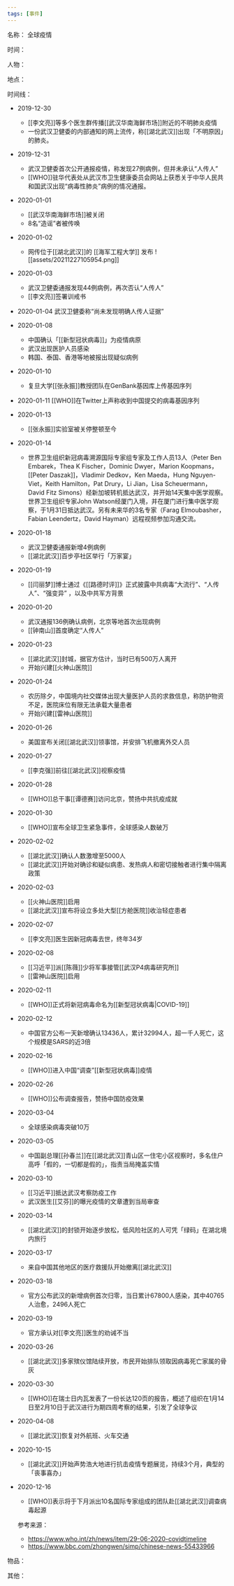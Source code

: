```yaml
---
tags: [事件]
---
```


名称：
全球疫情

时间：

人物：

地点：

时间线：
- 2019-12-30
	- [[李文亮]]等多个医生群传播[[武汉华南海鲜市场]]附近的不明肺炎疫情
	- 一份武汉卫健委的内部通知的网上流传，称[[湖北武汉]]出现「不明原因」的肺炎。
- 2019-12-31
	- 武汉卫健委首次公开通报疫情，称发现27例病例，但并未承认“人传人”
	- [[WHO]]驻华代表处从武汉市卫生健康委员会网站上获悉关于中华人民共和国武汉出现“病毒性肺炎”病例的情况通报。
- 2020-01-01
	- [[武汉华南海鲜市场]]被关闭
	- 8名“造谣”者被传唤
- 2020-01-02
	- 网传位于[[湖北武汉]]的 [[海军工程大学]] 发布 ![[assets/20211227105954.png]]
- 2020-01-03
	- 武汉卫健委通报发现44例病例，再次否认“人传人”
	- [[李文亮]]签署训戒书
- 2020-01-04 武汉卫健委称“尚未发现明确人传人证据”
- 2020-01-08
	- 中国确认「[[新型冠状病毒]]」为疫情病原
	- 武汉出现医护人员感染
	- 韩国、泰国、香港等地被报出现疑似病例
- 2020-01-10
	- 复旦大学[[张永振]]教授团队在GenBank基因库上传基因序列
- 2020-01-11 [[WHO]]在Twitter上声称收到中国提交的病毒基因序列
- 2020-01-13
	- [[张永振]]实验室被关停整顿至今
- 2020-01-14
	- 世界卫生组织新冠病毒溯源国际专家组专家及工作人员13人（Peter Ben Embarek，Thea K Fischer，Dominic Dwyer，Marion Koopmans，[[Peter Daszak]]，Vladimir Dedkov，Ken Maeda，Hung Nguyen-Viet，Keith Hamilton，Pat Drury，Li Jian，Lisa Scheuermann，David Fitz Simons）经新加坡转机抵达武汉，并开始14天集中医学观察。世界卫生组织专家John Watson经厦门入境，并在厦门进行集中医学观察，于1月31日抵达武汉。另有未来华的3名专家（Farag Elmoubasher，Fabian Leendertz，David Hayman）远程视频参加沟通交流。
- 2020-01-18
	- 武汉卫健委通报新增4例病例
	- [[湖北武汉]]百步亭社区举行「万家宴」
- 2020-01-19
	- [[闫丽梦]]博士通过《[[路德时评]]》正式披露中共病毒“大流行”、“人传人”、“强变异” ，以及中共军方背景
- 2020-01-20
	- 武汉通报136例确认病例，北京等地首次出现病例
	- [[钟南山]]首度确定“人传人”
- 2020-01-23
	- [[湖北武汉]]封城，据官方估计，当时已有500万人离开
	- 开始兴建[[火神山医院]]
- 2020-01-24
	- 农历除夕，中国境内社交媒体出现大量医护人员的求救信息，称防护物资不足，医院床位有限无法承载大量患者
	- 开始兴建[[雷神山医院]]
- 2020-01-26
	- 美国宣布关闭[[湖北武汉]]领事馆，并安排飞机撤离外交人员
- 2020-01-27
	- [[李克强]]前往[[湖北武汉]]视察疫情
- 2020-01-28
	- [[WHO]]总干事[[谭德赛]]访问北京，赞扬中共抗疫成就
- 2020-01-30
	- [[WHO]]宣布全球卫生紧急事件，全球感染人数破万
- 2020-02-02
	- [[湖北武汉]]确认人数激增至5000人
	- [[湖北武汉]]开始对确诊和疑似病患、发热病人和密切接触者进行集中隔离政策
- 2020-02-03
	- [[火神山医院]]启用
	- [[湖北武汉]]宣布将设立多处大型[[方舱医院]]收治轻症患者
- 2020-02-07
	- [[李文亮]]医生因新冠病毒去世，终年34岁
- 2020-02-08
	- [[习近平]]派[[陈薇]]少将军事接管[[武汉P4病毒研究所]]
	- [[雷神山医院]]启用
- 2020-02-11
	- [[WHO]]正式将新冠病毒命名为[[新型冠状病毒|COVID-19]]
- 2020-02-12
	- 中国官方公布一天新增确认13436人，累计32994人，超一千人死亡，这个规模是SARS的近3倍
- 2020-02-16
	- [[WHO]]进入中国“调查”[[新型冠状病毒]]疫情
- 2020-02-26
	- [[WHO]]公布调查报告，赞扬中国防疫效果
- 2020-03-04
	- 全球感染病毒突破10万
- 2020-03-05
	- 中国副总理[[孙春兰]]在[[湖北武汉]]青山区一住宅小区视察时，多名住户高呼「假的，一切都是假的」，指责当局掩盖实情
- 2020-03-10
	- [[习近平]]抵达武汉考察防疫工作
	- 武汉医生[[艾芬]]的曝光疫情的文章遭到当局审查
- 2020-03-14
	- [[湖北武汉]]的封锁开始逐步放松，低风险社区的人可凭「绿码」在湖北境内旅行
- 2020-03-17
	- 来自中国其他地区的医疗救援队开始撤离[[湖北武汉]]
- 2020-03-18
	- 官方公布武汉的新增病例首次归零，当日累计67800人感染，其中40765人治愈，2496人死亡
- 2020-03-19
	- 官方承认对[[李文亮]]医生的劝诫不当
- 2020-03-26
	- [[湖北武汉]]多家殡仪馆陆续开放，市民开始排队领取因病毒死亡家属的骨灰
- 2020-03-30
	- [[WHO]]在瑞士日内瓦发表了一份长达120页的报告，概述了组织在1月14日至2月10日于武汉进行为期四周考察的结果，引发了全球争议
- 2020-04-08
	- [[湖北武汉]]恢复对外航班、火车交通
- 2020-10-15
	- [[湖北武汉]]开始声势浩大地进行抗击疫情专题展览，持续3个月，典型的「丧事喜办」
- 2020-12-16
	- [[WHO]]表示将于下月派出10名国际专家组成的团队赴[[湖北武汉]]调查病毒起源

	参考来源：
	- https://www.who.int/zh/news/item/29-06-2020-covidtimeline
	- https://www.bbc.com/zhongwen/simp/chinese-news-55433966

物品：

其他：
